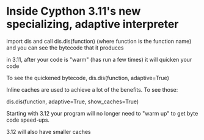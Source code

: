 # Inside Cypthon 3.11's new specializing, adaptive interpreter 

import dis and call dis.dis(function) (where function is the function name) and you can see the bytecode that it produces

in 3.11, after your code is "warm" (has run a few times) it will quicken your code

To see the quickened bytecode, dis.dis(function, adaptive=True)

Inline caches are used to achieve a lot of the benefits. To see those:

dis.dis(function, adaptive=True, show_caches=True)

Starting with 3.12 your program will no longer need to "warm up" to get byte code speed-ups.

3.12 will also have smaller caches

